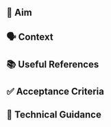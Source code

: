 ## 🎯 Aim

<!-- A single sentence describes what the purpose of the feature is -->

## 🗣 Context

<!-- A full description of the feature and any background information -->

## 📚 Useful References

<!--

A list of things the implementor might find useful such as:

- Documentation
- Previously implemented features
- Links to example code
-->

## ✅ Acceptance Criteria

<!-- A list of things that must be provided to consider this request met -->

## 🤖 Technical Guidance

<!-- Any suggestion for implementation -->